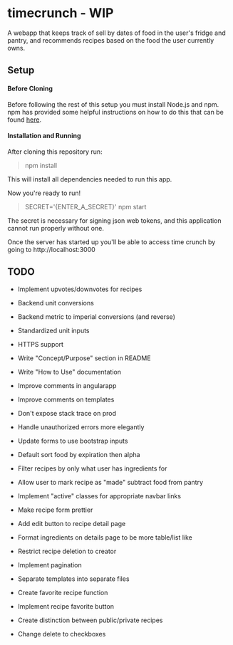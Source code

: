 # timecrunch - WIP

A webapp that keeps track of sell by dates of food in the user's fridge and pantry, and recommends recipes based on the food the user currently owns.

## Setup

#### Before Cloning

Before following the rest of this setup you must install Node.js and npm. npm has provided some helpful instructions on how to do this that can be found [here](https://docs.npmjs.com/getting-started/installing-node).

#### Installation and Running

After cloning this repository run:

>npm install

This will install all dependencies needed to run this app.

Now you're ready to run!

>SECRET='{ENTER_A_SECRET}' npm start

The secret is necessary for signing json web tokens, and this application cannot run properly without one.

Once the server has started up you'll be able to access time crunch by going to http://localhost:3000

## TODO

* Implement upvotes/downvotes for recipes

* Backend unit conversions

* Backend metric to imperial conversions (and reverse)

* Standardized unit inputs

* HTTPS support

* Write "Concept/Purpose" section in README

* Write "How to Use" documentation

* Improve comments in angularapp

* Improve comments on templates

* Don't expose stack trace on prod

* Handle unauthorized errors more elegantly

* Update forms to use bootstrap inputs

* Default sort food by expiration then alpha

* Filter recipes by only what user has ingredients for

* Allow user to mark recipe as "made" subtract food from pantry

* Implement "active" classes for appropriate navbar links

* Make recipe form prettier

* Add edit button to recipe detail page

* Format ingredients on details page to be more table/list like

* Restrict recipe deletion to creator

* Implement pagination

* Separate templates into separate files

* Create favorite recipe function

* Implement recipe favorite button

* Create distinction between public/private recipes

* Change delete to checkboxes